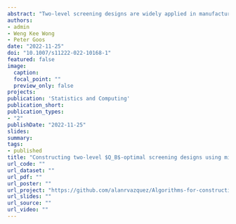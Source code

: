 ```yaml
---
abstract: "Two-level screening designs are widely applied in manufacturing industry to identify influential factors of a system. These designs have each factor at two levels and are traditionally constructed using standard algorithms, which rely on a pre-specified linear model. Since the assumed model may depart from the truth, two-level $Q_B$-optimal designs have been developed to provide efficient parameter estimates for several potential models. These designs also have an overarching goal that models that are more likely to be the best for explaining the data are estimated more efficiently than the rest. However, there is no effective algorithm for constructing them. This article proposes two methods: a mixed-integer programming algorithm that guarantees convergence to the two-level $Q_B$-optimal designs; and, a heuristic algorithm that employs a novel formula to find good designs in short computing times. Using numerical experiments, we show that our mixed-integer programming algorithm is attractive to find small optimal designs, and our heuristic algorithm is the most computationally-effective approach to construct both small and large designs, when compared to benchmark heuristic algorithms."
authors:
- admin 
- Weng Kee Wong 
- Peter Goos
date: "2022-11-25"
doi: "10.1007/s11222-022-10168-1"
featured: false
image:
  caption:
  focal_point: ""
  preview_only: false
projects:
publication: 'Statistics and Computing'
publication_short: 
publication_types:
- "2"
publishDate: "2022-11-25"
slides:
summary:
tags:
- published
title: "Constructing two-level $Q_B$-optimal screening designs using mixed-integer programming and heuristic algorithms"
url_code: ""
url_dataset: ""
url_pdf: ""
url_poster: ""
url_project: "https://github.com/alanrvazquez/Algorithms-for-constructing-QB-optimal-designs"
url_slides: ""
url_source: ""
url_video: ""
---
```

